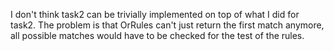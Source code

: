 I don't think task2 can be trivially implemented on top of what I did for task2.
The problem is that OrRules can't just return the first match anymore, all
possible matches would have to be checked for the test of the rules.
